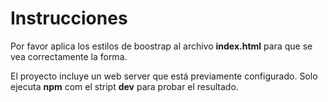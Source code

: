 # Instrucciones

Por favor aplica los estilos de boostrap al archivo **index.html** para que se vea
correctamente la forma.

El proyecto incluye un web server que está previamente configurado. Solo ejecuta **npm** com el stript **dev** para probar el resultado.